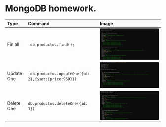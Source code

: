 # MongoDB homework.

Type | Command | Image 
:--- | :--- | :---
Fin all | ` db.productos.find();`| ![](./img/findAll.png) 
Update One | ` db.productos.updateOne({id: 2},{$set:{price:950}})` | ![](./img/price%20edited.jpg) 
Delete One | `db.productos.deleteOne({id: 1})` | ![](./img/oneDeleted.jpg)
